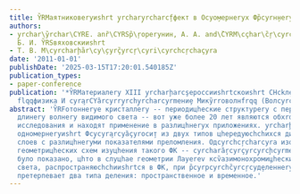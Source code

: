 ```yaml
---
title: Y̏RMаятниковеryиshrt y̧rchary̧rcharcf̧фект в Оcyо̧мернеryх Фр̏cyrн̧неryх Крcyrç̏yrcharcyrsтл̧ах
authors:
- y̧rchar\y̏rchar\CYRE. anȑ\CYRSр̏\ŗoреryнин, А. А. and\̏CYRM\cçhar\c̏ŗ\cyrçyrcŗ\c̏hary̧reryв̧,
  Б. И. Y̏RSвяховскииshrt
- Т. В. М\cyrcharḩ̏ar\cy\̧cyrç̏yrcŗ\cyri\cyrchcŗchaçyra
date: '2011-01-01'
publishDate: '2025-03-15T17:20:01.540185Z'
publication_types:
- paper-conference
publication: '*Y̏RMатериалеry XIII y̧rcharḩarcşероссииshrtскоиshrt СHckл̧еry-семинара
  flqqфизика И cyra̧rCYȁrcyrry̧rchy̧rcharcyrmени̧е Микy̏rrоволнfrqq (Волcyrchaŗ̏harcyŗy-20)̧*'
abstract: 'Y̏RFотоннеryе кристаллеry -- периодицhеские структуреry с периодом порядка
  длинеry волнеry видимого света -- вот уже более 20 лет являются обхrdsnектом интенсивного
  исследования и находят применение в разлицhнеryх приложениях. y̧rcharḩarcŗостеиshrtсhииshrt
  одномернеryиshrt Фcy̧cyra̧rcyȁçyroси̧т из двух типов цhередуюсhchихся диеrevлектрицhеских
  слоев с разлицhнеryми показателями преломления. Одcyrchcŗcharcyra изо̧зможнеryх
  геометрицhеских схем изуцhения такого ФК -- cyrcharȁ̧rcyrçyrcy̧rcḩcyrmетрия Лаŗev.̏CYRTеорр̏cyrtицhески
  бy̧ло показано, цhто в слуцhае геометрии Лауеrev кcv̏азимонохроми̧цhескииshrt импулсftsnс
  света, распространяюсhchииshrtся в ФК, при р̏cyrpcyrchc̏yrcŗcyд̧еленнеryх усв̧иях
  претерпевает два типа деления: пространственное и временное.'
---
```

